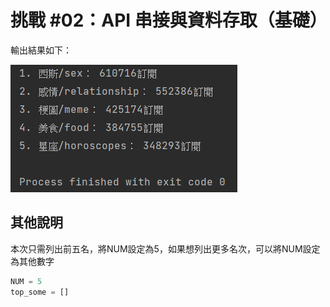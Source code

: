 # 挑戰 #02：API 串接與資料存取（基礎）

輸出結果如下：

![img.png](img.png)

## 其他說明
本次只需列出前五名，將NUM設定為5，如果想列出更多名次，可以將NUM設定為其他數字

```python
NUM = 5
top_some = []
```
